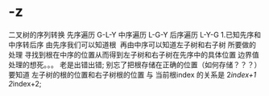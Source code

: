 # -z
二叉树的序列转换
先序遍历 G-L-Y
中序遍历 L-G-Y
后序遍历 L-Y-G
1.已知先序和中序转后序
由先序我们可以知道根  再由中序可以知道左子树和右子树
所要做的处理
寻找到根在中序的位置从而得到左子树和右子树在先序中的具体位置
边界值处理的想死。。。
老是出错出错;
别忘了把根存储在正确的位置（如何存储？？？）
要知道 左子树的根的位置和右子树根的位置 与 当前根index 的关系是 2*index+1 2*index+2;
